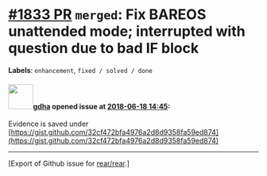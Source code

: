 [\#1833 PR](https://github.com/rear/rear/pull/1833) `merged`: Fix BAREOS unattended mode; interrupted with question due to bad IF block
=======================================================================================================================================

**Labels**: `enhancement`, `fixed / solved / done`

#### <img src="https://avatars.githubusercontent.com/u/888633?u=cdaeb31efcc0048d3619651aa18dd4b76e636b21&v=4" width="50">[gdha](https://github.com/gdha) opened issue at [2018-06-18 14:45](https://github.com/rear/rear/pull/1833):

Evidence is saved under
[https://gist.github.com/32cf472bfa4976a2d8d9358fa59ed874](https://gist.github.com/32cf472bfa4976a2d8d9358fa59ed874)

------------------------------------------------------------------------

\[Export of Github issue for
[rear/rear](https://github.com/rear/rear).\]
